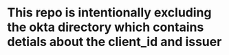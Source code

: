 # This repo is intentionally excluding the okta directory which contains detials about the client_id and issuer
